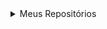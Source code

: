 
<details>
<summary>Meus Repositórios</summary>
  <ul>
    <details> <summary>Faculdade</summary>
      <details> <summary>1° Período</summary>
        <ul>
          <li><a href="">Raciocínio Algorítmico (Python)</a></li>
        </ul>
      </details>
      <details> <summary>2° Período</summary>
        <ul>
          <li><a href="">Programação Web</a></li>
          <li><a href="">Banco de Dados</a></li>  
        </ul>
      </details>
      <details> <summary>3° Período</summary>
        <ul>
          <li><a href="https://github.com/andretini/petmania">Experiência Criativa (Laravel e React)</a></li>
          <li><a href="https://github.com/andretini/Livraria">Web development Framework(Angular)</a></li>  
          <li><a href="https://github.com/andretini/O_Retorno_de_Pebas">HTML5 Canvas e Games (Godot Game Engine)</a></li>
          <li><a href="https://github.com/andretini/PJBL_POO">Programação Orientada a Objetos (Java)</a></li
          <li><a href="https://github.com/andretini/Projeto-Autentica-o-e-Controle-de-Acesso">Segurançã da Informação (Python)</a></li>
        </ul>
      </details>
      <details> <summary>4° Período</summary>
      </details>
      <details> <summary>5° Período</summary>
      </details>
      <details> <summary>6° Período</summary>
      </details>
      <details> <summary>7° Período</summary>
      </details>
      <details> <summary>8° Período</summary>
      </details>
    </details>
    <details> <summary>Aprendizado</summary>
    </details>
    <details> <summary>Estágios</summary>
      <details><summary>Volvo</summary>
        <ul>
          <li><a href="https://github.com/andretini/ProjetoVolvoCobol">Projeto Cobol</a></li>
          <li><a href="https://github.com/andretini/ProjetoVolvoC-">Projeto Dot Net</a></li>
          <li><a href="https://github.com/andretini/SqlVolvoProject">Projeto Sql</a></li>
          <li><a href="https://github.com/andretini/MiniProjetoSqlVolvo">Atividade Sql</a></li>
        </ul>
      </details>
    </details>
    <details> <summary>Projetos</summary>
    </details>
  </ul>
</details>
